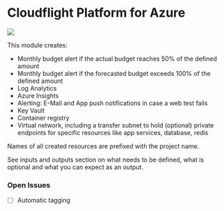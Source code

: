 # Cloudflight Platform for Azure

![](https://img.shields.io/badge/maturity-incubating-yellow)

This module creates:

- Monthly budget alert if the actual budget reaches 50% of the defined amount
- Monthly budget alert if the forecasted budget exceeds 100% of the defined amount
- Log Analytics
- Azure Insights
- Alerting: E-Mail and App push notifications in case a web test fails
- Key Vault
- Container registry
- Virtual network, including a transfer subnet to hold (optional) private endpoints for specific resources like app services, database,
    redis

Names of all created resources are prefixed with the project name.

See inputs and outputs section on what needs to be defined, what is optional and
what you can expect as an output.

### Open Issues

- [ ] Automatic tagging

<!-- DO NOT REMOVE THESE COMMENTS -->
<!-- BEGIN_TF_DOCS -->
<!-- END_TF_DOCS -->
